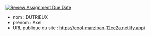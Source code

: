 [![Review Assignment Due Date](https://classroom.github.com/assets/deadline-readme-button-24ddc0f5d75046c5622901739e7c5dd533143b0c8e959d652212380cedb1ea36.svg)](https://classroom.github.com/a/SKyKHAPL)
- nom : DUTRIEUX
- prénom : Axel
- URL publique du site : https://cool-marzipan-12cc2a.netlify.app/

